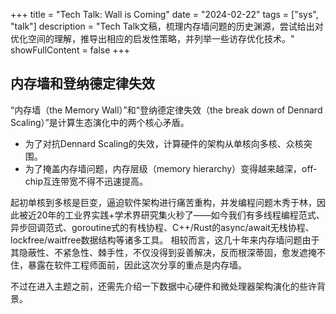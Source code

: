 +++
title = "Tech Talk: Wall is Coming"
date = "2024-02-22"
tags = ["sys", "talk"]
description = "Tech Talk文稿，梳理内存墙问题的历史渊源，尝试给出对优化空间的理解，推导出相应的启发性策略，并列举一些访存优化技术。"
showFullContent = false
+++

## 内存墙和登纳德定律失效
“内存墙（the Memory Wall）”和“登纳德定律失效（the break down of Dennard Scaling）”是计算生态演化中的两个核心矛盾。
- 为了对抗Dennard Scaling的失效，计算硬件的架构从单核向多核、众核突围。
- 为了掩盖内存墙问题，内存层级（memory hierarchy）变得越来越深，off-chip互连带宽不得不迅速提高。

起初单核到多核是巨变，逼迫软件架构进行痛苦重构，并发编程问题木秀于林，因此被近20年的工业界实践+学术界研究集火秒了——如今我们有多线程编程范式、异步回调范式、goroutine式的有栈协程、C++/Rust的async/await无栈协程、lockfree/waitfree数据结构等诸多工具。
相较而言，这几十年来内存墙问题由于其隐蔽性、不紧急性、棘手性，不仅没得到妥善解决，反而根深蒂固，愈发遮掩不住，暴露在软件工程师面前，因此这次分享的重点是内存墙。

不过在进入主题之前，还需先介绍一下数据中心硬件和微处理器架构演化的些许背景。

<div id="div">
</div>
<style type="text/css">
	#div {
		text-align: center
	}
</style>
<script>
   const svg = d3.select("#div")
                 .append("svg")
                 .attr("width", "550")
                 .attr("height", "100")
                 .style("background-color", "lightblue")
                 .attr("id", "demo1")

   let rect = d3.select("#demo1")
	            .append("rect")
	            .attr("x", "200")
	            .attr("y", "20")
	            .attr("width", "100")
	            .attr("height", "70")
	            .attr("fill", "orange")
                .attr("stroke", "blue")
                .attr("stroke-width", "3px")
</script>
